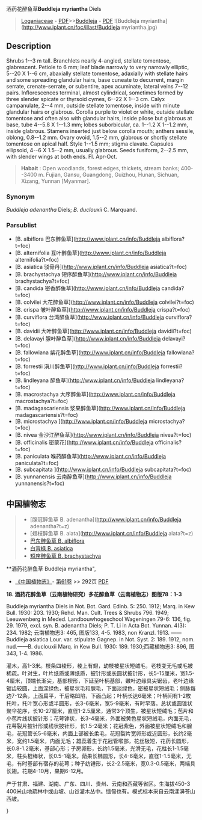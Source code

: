 酒药花醉鱼草**Buddleja myriantha** Diels

> [Loganiaceae](http://www.iplant.cn/info/Loganiaceae?t=foc) - [PDF](http://www.iplant.cn/foc/pdf/Loganiaceae.pdf)>>[Buddleja](http://www.iplant.cn/info/Buddleja?t=foc) - [PDF](http://www.iplant.cn/foc/pdf/Buddleja.pdf)
![Buddleja myriantha](http://www.iplant.cn/foc/illast/Buddleja myriantha.jpg)

## Description

Shrubs 1--3 m tall. Branchlets nearly 4-angled, stellate tomentose, glabrescent. Petiole to 6 mm; leaf blade narrowly to very narrowly elliptic, 5--20 X 1--6 cm, abaxially stellate tomentose, adaxially with stellate hairs and some spreading glandular hairs, base cuneate to decurrent, margin serrate, crenate-serrate, or subentire, apex acuminate, lateral veins 7--12 pairs. Inflorescences terminal, almost cylindrical, sometimes formed by three slender spicate or thyrsoid cymes, 6--22 X 1--3 cm. Calyx campanulate, 2--4 mm, outside stellate tomentose, inside with minute glandular hairs or glabrous. Corolla purple to violet or white, outside stellate tomentose and often also with glandular hairs, inside pilose but glabrous at base, tube 4--5.8 X 1--1.3 mm; lobes suborbicular, ca. 1--1.2 X 1--1.2 mm, inside glabrous. Stamens inserted just below corolla mouth; anthers sessile, oblong, 0.8--1.2 mm. Ovary ovoid, 1.5--2 mm, glabrous or shortly stellate tomentose on apical half. Style 1--1.5 mm; stigma clavate. Capsules ellipsoid, 4--6 X 1.5--2 mm, usually glabrous. Seeds fusiform, 2--2.5 mm, with slender wings at both ends. Fl. Apr-Oct.


> **Habait** : 
> Open woodlands, forest edges, thickets, stream banks; 400--3400 m. Fujian, Gansu, Guangdong, Guizhou, Hunan, Sichuan, Xizang, Yunnan [Myanmar].

### Synonym
*Buddleja adenantha* Diels; *B*. *duclouxii* C. Marquand.

### Parsublist

* [B.  albiflora  巴东醉鱼草](http://www.iplant.cn/info/Buddleja albiflora?t=foc)
* [B.  alternifolia  互叶醉鱼草](http://www.iplant.cn/info/Buddleja alternifolia?t=foc)
* [B.  asiatica  驳骨丹](http://www.iplant.cn/info/Buddleja asiatica?t=foc)
* [B.  brachystachya  短序醉鱼草](http://www.iplant.cn/info/Buddleja brachystachya?t=foc)
* [B.  candida  密香醉鱼草](http://www.iplant.cn/info/Buddleja candida?t=foc)
* [B.  colvilei  大花醉鱼草](http://www.iplant.cn/info/Buddleja colvilei?t=foc)
* [B.  crispa  皱叶醉鱼草](http://www.iplant.cn/info/Buddleja crispa?t=foc)
* [B.  curviflora  台湾醉鱼草](http://www.iplant.cn/info/Buddleja curviflora?t=foc)
* [B.  davidii  大叶醉鱼草](http://www.iplant.cn/info/Buddleja davidii?t=foc)
* [B.  delavayi  腺叶醉鱼草](http://www.iplant.cn/info/Buddleja delavayi?t=foc)
* [B.  fallowiana  紫花醉鱼草](http://www.iplant.cn/info/Buddleja fallowiana?t=foc)
* [B.  forrestii  滇川醉鱼草](http://www.iplant.cn/info/Buddleja forrestii?t=foc)
* [B.  lindleyana  醉鱼草](http://www.iplant.cn/info/Buddleja lindleyana?t=foc)
* [B.  macrostachya  大序醉鱼草](http://www.iplant.cn/info/Buddleja macrostachya?t=foc)
* [B.  madagascariensis  浆果醉鱼草](http://www.iplant.cn/info/Buddleja madagascariensis?t=foc)
* [B.  microstachya  ](http://www.iplant.cn/info/Buddleja microstachya?t=foc)
* [B.  nivea  金沙江醉鱼草](http://www.iplant.cn/info/Buddleja nivea?t=foc)
* [B.  officinalis  密蒙花](http://www.iplant.cn/info/Buddleja officinalis?t=foc)
* [B.  paniculata  喉药醉鱼草](http://www.iplant.cn/info/Buddleja paniculata?t=foc)
* [B.  subcapitata  ](http://www.iplant.cn/info/Buddleja subcapitata?t=foc)
* [B.  yunnanensis  云南醉鱼草](http://www.iplant.cn/info/Buddleja yunnanensis?t=foc)


## 中国植物志

> * [腺冠醉鱼草  B.  adenantha](http://www.iplant.cn/info/Buddleja adenantha?t=z)
> * [翅枝醉鱼草  B.  alata](http://www.iplant.cn/info/Buddleja alata?t=z)
> * [巴东醉鱼草  B.  albiflora](Buddleja-albiflora-巴东醉鱼草.md)
> * [白背枫  B.  asiatica](Buddleja-asiatica-驳骨丹.md)
> * [短序醉鱼草  B.  brachystachya](Buddleja-brachystachya-短序醉鱼草.md)


**酒药花醉鱼草 Buddleja myriantha",

* [《中国植物志》](http://www.iplant.cn/frps)- [第61卷](http://www.iplant.cn/frps/vol/61) >> 292页 [PDF](http://www.iplant.cn/frps/pdf/61/292.PDF)


**18. 酒药花醉鱼草（云南植物研究）多花醉鱼草（云南植物志）图版78：1-3**

Buddleja myriantha Diels in Not. Bot. Gard. Edinb. 5: 250. 1912; Marq. in Kew Bull. 1930: 203. 1930; Rehd. Man. Cult. Trees & Shrubs 796. 1949; Leeuwenberg in Meded. Landbouwhogeschool Wageningen 79-6: 136, fig. 29. 1979, excl. syn. B. adenantha Diels; P. T. Li in Acta Bot. Yunnan. 4(3): 234. 1982; 云南植物志3: 465, 图版133, 4-5. 1983, non Kranzl. 1913. ——Buddleja asiatica Lour. var. stipulate Gagnep. in Not. Syst. 2: 189. 1912, nom. nud.——B. duclouxii Marq. in Kew Bull. 1930: 189. 1930;西藏植物志3: 896, 图343, 1-4. 1986.

灌木，高1-3米。枝条四棱形，棱上有翅，幼枝被星状短绒毛，老枝变无毛或毛被稀疏。叶对生，叶片纸质或薄纸质，披针形或长圆状披针形，长5-15厘米，宽1.5-4厘米，顶端长渐尖，基部楔形，下延至叶柄基部，嫩叶边缘具尖锯齿，老叶边缘锯齿较圆，上面深绿色，被星状毛和腺毛，下面淡绿色，密被星状短绒毛；侧脉每边7-12条，上面扁平，干后略凹陷，下面凸起；叶柄长达6毫米；叶柄间有1-2枚托叶，托叶宽心形或半圆形，长3-6毫米，宽5-9毫米，有时早落。总状或圆锥状聚伞花序，长10-27厘米，直径1-2.5厘米，通常3个顶生，被星状短绒毛；苞片和小苞片线状披针形；花萼钟状，长3-4毫米，外面被黄色星状短绒毛，内面无毛，花萼裂片披针形或线状披针形，长1.5-2毫米；花冠紫色，外面被星状短绒毛和腺毛，花冠管长5-6毫米，内面上部被长柔毛，花冠裂片宽卵形或近圆形，长约2毫米，宽约1.5毫米，内面无毛；雄蕊着生于花冠管喉部，花丝极短，花药长圆形，长0.8-1.2毫米，基部心形；子房卵形，长约1.5毫米，光滑无毛，花柱长1-1.5毫米，柱头棍棒状，长0.5-1毫米。蒴果长椭圆形，长4-6毫米，直径1-1.5毫米，无毛，有时基部有宿存的花萼；种子纺锤形，长2-2.5毫米，宽0.3-0.5毫米，两端具长翅。花期4-10月，果期6-12月。

产于甘肃、福建、湖南、广东、四川、贵州、云南和西藏等省区。生海拔450-3 400米山地疏林中或山坡、山谷灌木丛中。缅甸也有。模式标本采自云南漾濞苍山西坡。

}